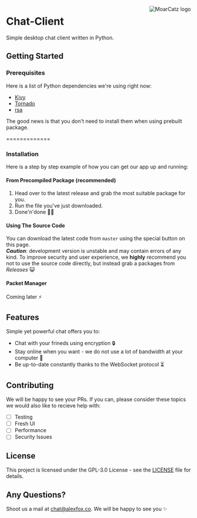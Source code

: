 <img src="https://avatars3.githubusercontent.com/u/21263910?v=3&s=100" alt="MoarCatz logo"
     title="MoarCatz" align="right" />
     
# Chat-Client
Simple desktop chat client written in Python.

## Getting Started
### Prerequisites
Here is a list of Python dependencies we're using right now:

* [Kivy](https://github.com/kivy/kivy)
* [Tornado](https://github.com/tornadoweb/tornado)
* [rsa](https://pypi.python.org/pypi/rsa)

The good news is that you don't need to install them when using prebuilt package.

=============

### Installation
Here is a step by step example of how you can get our app up and running:

#### From Precompiled Package (recommended)
1. Head over to the latest release and grab the most suitable package for you. 
2. Run the file you've just downloaded. 
3. Done'n'done :saxophone::turtle:

#### Using The Source Code
You can download the latest code from `master` using the special button on this page.  
_**Caution**_: development version is unstable and may contain errors of any kind. To improve security and user experience, we **highly** recommend you not to use the source code directly, but instead grab a packages from _Releases_ :smiley_cat:

#### Packet Manager
Coming later :zap:

## Features
Simple yet powerful chat offers you to:

* Chat with your frineds using encryption :lock:
* Stay online when you want - we do not use a lot of bandwidth at your computer :metal:
* Be up-to-date constantly thanks to the WebSocket protocol :hourglass_flowing_sand:

## Contributing
We will be happy to see your PRs. If you can, please consider these topics we would also like to recieve help with:

- [ ] Testing
- [ ] Fresh UI
- [ ] Performance
- [ ] Security Issues

## License
This project is licensed under the GPL-3.0 License - see the [LICENSE](https://github.com/MoarCatz/chat-client/blob/master/LICENSE) file for details.

## Any Questions?
Shoot us a mail at chat@alexfox.co. We will be happy to see you :sparkles:
